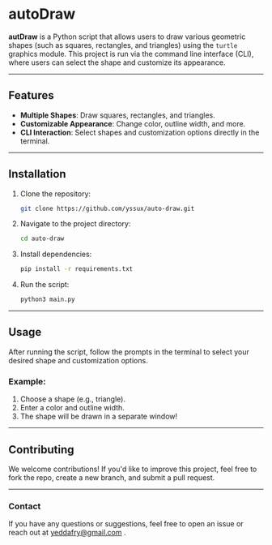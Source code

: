 # **autoDraw**

**autDraw** is a Python script that allows users to draw various geometric shapes (such as squares, rectangles, and triangles) using the `turtle` graphics module. This project is run via the command line interface (CLI), where users can select the shape and customize its appearance.

---

## **Features**

- **Multiple Shapes**: Draw squares, rectangles, and triangles.
- **Customizable Appearance**: Change color, outline width, and more.
- **CLI Interaction**: Select shapes and customization options directly in the terminal.

---

## **Installation**

1. Clone the repository:
    ```bash
    git clone https://github.com/yssux/auto-draw.git
    ```

2. Navigate to the project directory:
    ```bash
    cd auto-draw
    ```

3. Install dependencies:
    ```bash
    pip install -r requirements.txt
    ```

4. Run the script:
    ```bash
    python3 main.py
    ```

---

## **Usage**

After running the script, follow the prompts in the terminal to select your desired shape and customization options.

### Example:
1. Choose a shape (e.g., triangle).
2. Enter a color and outline width.
3. The shape will be drawn in a separate window!

---

## **Contributing**

We welcome contributions! If you'd like to improve this project, feel free to fork the repo, create a new branch, and submit a pull request.

---

### **Contact**

If you have any questions or suggestions, feel free to open an issue or reach out at yeddafry@gmail.com .
